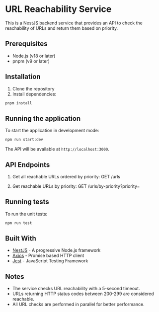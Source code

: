# URL Reachability Service

This is a NestJS backend service that provides an API to check the reachability of URLs and return them based on priority.

## Prerequisites

- Node.js (v18 or later)
- pnpm (v9 or later)

## Installation

1. Clone the repository
2. Install dependencies:

```bash
pnpm install
```

## Running the application

To start the application in development mode:

```bash
npm run start:dev
```

The API will be available at `http://localhost:3000`.

## API Endpoints

1. Get all reachable URLs ordered by priority:
   GET /urls

2. Get reachable URLs by priority:
   GET /urls/by-priority?priority=<number>

## Running tests

To run the unit tests:

```bash
npm run test
```

## Built With

- [NestJS](https://nestjs.com/) - A progressive Node.js framework
- [Axios](https://axios-http.com/) - Promise based HTTP client
- [Jest](https://jestjs.io/) - JavaScript Testing Framework

## Notes

- The service checks URL reachability with a 5-second timeout.
- URLs returning HTTP status codes between 200-299 are considered reachable.
- All URL checks are performed in parallel for better performance.
